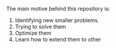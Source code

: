 The main motive behind this repository is:
1. Identifying new smaller problems. 
2. Trying to solve them
3. Optimize them
4. Learn how to extend them to other